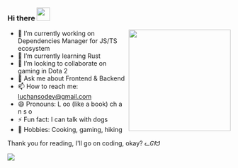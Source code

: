 ### Hi there <img src="https://media.giphy.com/media/dxn6fRlTIShoeBr69N/source.gif" width="30">
<img align='right' src="https://media.giphy.com/media/du3J3cXyzhj75IOgvA/giphy.gif" width="230">

- 🏹 I’m currently working on Dependencies Manager for JS/TS ecosystem
- 🌱 I’m currently learning Rust
- 👯 I’m looking to collaborate on gaming in Dota 2
- 💬 Ask me about Frontend & Backend
- 📫 How to reach me: luchansodev@gmail.com
- 😄 Pronouns: L oo (like a book) ch a n s o
- ⚡ Fun fact: I can talk with dogs
- 🎏 Hobbies: Cooking, gaming, hiking

Thank you for reading, I'll go on coding, okay? ᓚᘏᗢ

<img src="https://media.giphy.com/media/LmNwrBhejkK9EFP504/giphy.gif">
